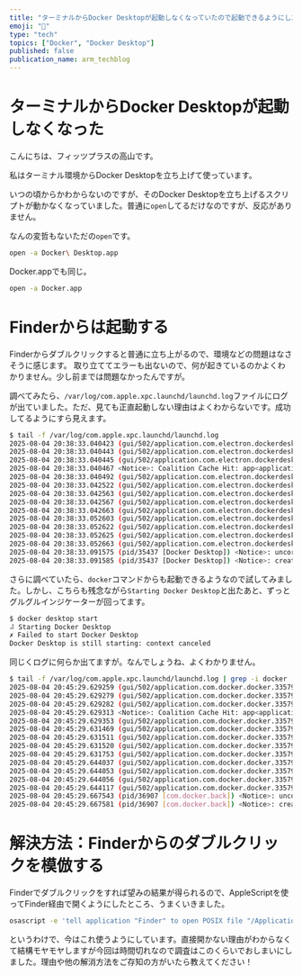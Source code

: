 ```yaml
---
title: "ターミナルからDocker Desktopが起動しなくなっていたので起動できるようにした"
emoji: "🎼"
type: "tech"
topics: ["Docker", "Docker Desktop"]
published: false
publication_name: arm_techblog
---
```


# ターミナルからDocker Desktopが起動しなくなった

こんにちは、フィッツプラスの高山です。

私はターミナル環境からDocker Desktopを立ち上げて使っています。

いつの頃からかわからないのですが、そのDocker Desktopを立ち上げるスクリプトが動かなくなっていました。普通に`open`してるだけなのですが、反応がありません。

なんの変哲もないただの`open`です。

```sh
open -a Docker\ Desktop.app
```

Docker.appでも同じ。

```sh
open -a Docker.app
```

# Finderからは起動する

Finderからダブルクリックすると普通に立ち上がるので、環境などの問題はなさそうに感じます。
取り立ててエラーも出ないので、何が起きているのかよくわかりません。少し前までは問題なかったんですが。

調べてみたら、`/var/log/com.apple.xpc.launchd/launchd.log`ファイルにログが出ていました。ただ、見ても正直起動しない理由はよくわからないです。成功してるようにすら見えます。

```sh
$ tail -f /var/log/com.apple.xpc.launchd/launchd.log
2025-08-04 20:38:33.040423 (gui/502/application.com.electron.dockerdesktop.335794064.335794069) <Notice>: internal event: WILL_SPAWN, code = 0
2025-08-04 20:38:33.040443 (gui/502/application.com.electron.dockerdesktop.335794064.335794069) <Notice>: service state: spawn scheduled
2025-08-04 20:38:33.040445 (gui/502/application.com.electron.dockerdesktop.335794064.335794069) <Notice>: service state: spawning
2025-08-04 20:38:33.040467 <Notice>: Coalition Cache Hit: app<application.com.electron.dockerdesktop.335794064.335794069(502)> [15033]
2025-08-04 20:38:33.040492 (gui/502/application.com.electron.dockerdesktop.335794064.335794069) <Notice>: launching: launch job demand
2025-08-04 20:38:33.042522 (gui/502/application.com.electron.dockerdesktop.335794064.335794069 [35437]) <Notice>: xpcproxy spawned with pid 35437
2025-08-04 20:38:33.042563 (gui/502/application.com.electron.dockerdesktop.335794064.335794069 [35437]) <Notice>: internal event: SPAWNED, code = 0
2025-08-04 20:38:33.042567 (gui/502/application.com.electron.dockerdesktop.335794064.335794069 [35437]) <Notice>: service state: xpcproxy
2025-08-04 20:38:33.042663 (gui/502/application.com.electron.dockerdesktop.335794064.335794069 [35437]) <Notice>: internal event: SOURCE_ATTACH, code = 0
2025-08-04 20:38:33.052603 (gui/502/application.com.electron.dockerdesktop.335794064.335794069 [35437]) <Notice>: service state: running
2025-08-04 20:38:33.052622 (gui/502/application.com.electron.dockerdesktop.335794064.335794069 [35437]) <Notice>: internal event: INIT, code = 0
2025-08-04 20:38:33.052625 (gui/502/application.com.electron.dockerdesktop.335794064.335794069 [35437]) <Notice>: job state = running
2025-08-04 20:38:33.052663 (gui/502/application.com.electron.dockerdesktop.335794064.335794069 [35437]) <Notice>: Successfully spawned Docker Desktop[35437] because launch job demand
2025-08-04 20:38:33.091575 (pid/35437 [Docker Desktop]) <Notice>: uncorking exec source upfront
2025-08-04 20:38:33.091585 (pid/35437 [Docker Desktop]) <Notice>: created
```

さらに調べていたら、`docker`コマンドからも起動できるようなので試してみました。しかし、こちらも残念ながら`Starting Docker Desktop`と出たあと、ずっとグルグルインジケーターが回ってます。

```sh
$ docker desktop start
⠼ Starting Docker Desktop
✗ Failed to start Docker Desktop
Docker Desktop is still starting: context canceled
```

同じくログに何らか出てますが。なんでしょうね、よくわかりません。

```sh
$ tail -f /var/log/com.apple.xpc.launchd/launchd.log | grep -i docker
2025-08-04 20:45:29.629259 (gui/502/application.com.docker.docker.335794051.335794366) <Notice>: internal event: WILL_SPAWN, code = 0
2025-08-04 20:45:29.629279 (gui/502/application.com.docker.docker.335794051.335794366) <Notice>: service state: spawn scheduled
2025-08-04 20:45:29.629282 (gui/502/application.com.docker.docker.335794051.335794366) <Notice>: service state: spawning
2025-08-04 20:45:29.629313 <Notice>: Coalition Cache Hit: app<application.com.docker.docker.335794051.335794366(502)> [1317]
2025-08-04 20:45:29.629353 (gui/502/application.com.docker.docker.335794051.335794366) <Notice>: launching: launch job demand
2025-08-04 20:45:29.631469 (gui/502/application.com.docker.docker.335794051.335794366 [36907]) <Notice>: xpcproxy spawned with pid 36907
2025-08-04 20:45:29.631511 (gui/502/application.com.docker.docker.335794051.335794366 [36907]) <Notice>: internal event: SPAWNED, code = 0
2025-08-04 20:45:29.631520 (gui/502/application.com.docker.docker.335794051.335794366 [36907]) <Notice>: service state: xpcproxy
2025-08-04 20:45:29.631753 (gui/502/application.com.docker.docker.335794051.335794366 [36907]) <Notice>: internal event: SOURCE_ATTACH, code = 0
2025-08-04 20:45:29.644037 (gui/502/application.com.docker.docker.335794051.335794366 [36907]) <Notice>: service state: running
2025-08-04 20:45:29.644053 (gui/502/application.com.docker.docker.335794051.335794366 [36907]) <Notice>: internal event: INIT, code = 0
2025-08-04 20:45:29.644056 (gui/502/application.com.docker.docker.335794051.335794366 [36907]) <Notice>: job state = running
2025-08-04 20:45:29.644117 (gui/502/application.com.docker.docker.335794051.335794366 [36907]) <Notice>: Successfully spawned com.docker.backend[36907] because launch job demand
2025-08-04 20:45:29.667543 (pid/36907 [com.docker.back]) <Notice>: uncorking exec source upfront
2025-08-04 20:45:29.667581 (pid/36907 [com.docker.back]) <Notice>: created
```

# 解決方法：Finderからのダブルクリックを模倣する

Finderでダブルクリックをすれば望みの結果が得られるので、AppleScriptを使ってFinder経由で開くようにしたところ、うまくいきました。

```sh
osascript -e 'tell application "Finder" to open POSIX file "/Applications/Docker.app"'
```

というわけで、今はこれ使うようにしています。直接開かない理由がわからなくて結構モヤモヤしますが今回は時間切れなので調査はこのくらいでおしまいにしました。理由や他の解消方法をご存知の方がいたら教えてください！

